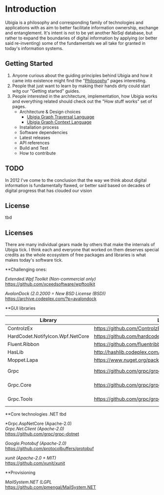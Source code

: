 # Introduction 
Ubigia is a philosophy and corresponding family of technologies and applications with as aim to better facilitate information ownership, exchange and entanglement.
It's intent is not to be yet another NoSql database, but rather to expand the boundaries of digital information by applying (or better said re-inventing) some of the fundamentals we all take for granted in today's information systems. 

## Getting Started

1. Anyone curious about the guiding principles behind Ubigia and how it came into existence might find the "[Philosophy](Documentation/Philosophy/Philosophy.md)" pages interesting.
2. People that just want to learn by making their hands dirty could start witg our "Getting started" guides.
3. People interested in the architecture, implementation, how Ubigia works and everything related should check out the "How stuff works" set of pages.
   - Architecture & Design choices
     - [Ubigia Graph Traversal Language](Documentation/Architecture/GraphTraversalLanguage.md)
     - [Ubigia Graph Context Language](Documentation/Architecture/GraphContextLanguage.md)
   - Installation process
   - Software dependencies
   - Latest releases
   - API references
   - Build and Test
   - How to contribute

## TODO


In 2012 I've come to the conclusion that the way we think about digital information is fundamentally flawed,
or better said based on decades of digital progress that has clouded our vision  
 
## License
tbd

## Licenses
There are many individual gears made by others that make the internals of Ubigia tick. I think each and everyone that worked on them deserves special credits as the whole ecosystem of free packages and libraries is what makes today's software tick. 

**Challenging ones:

*Extended.Wpf.Toolkit (Non-commercial only)*</br>
https://github.com/xceedsoftware/wpftoolkit</br>

*AvalonDock (2.0.2000 = New BSD License (BSD))*</br>
https://archive.codeplex.com/?p=avalondock


**GUI libraries

| Library   	                        | Link  	                                                      | License      | Usage   	|   	|
|---	                                 |---	                                                         |---	         |---	      |---	|
| ControlzEx   	                     | https://github.com/ControlzEx/ControlzEx   	               | MIT   	      |   	      |   	|
| HardCodet.NotifyIcon.Wpf.NetCore  	| https://github.com/hardcodet/wpf-notifyicon  	               | CPOL 	      |   	      |   	|
| Fluent.Ribbon  	                     | https://github.com/fluentribbon/Fluent.Ribbon  	            | MIT 	      |   	      |   	|
| HasLib        	                     | http://hashlib.codeplex.com/SourceControl/latest#HashLib/  	| MS-PL 	      |   	      |   	|
| Moppet.Lapa                          | https://www.nuget.org/packages/Moppet.Lapa/                  | MS-PL        |           |     |
| Grpc                                 | https://github.com/grpc/grpc                                 | Apache-2.0   |           |     |
| Grpc.Core                            | https://github.com/grpc/grpc                                 | Apache-2.0   |           |     |
| Grpc.Tools                           | https://github.com/grpc/grpc                                 | Apache-2.0   |           |     |

**Core technologies
.NET 
tbd

*Grpc.AspNetCore (Apache-2.0)<br/>
*Grpc.Net.Client (Apache-2.0)*<br/>
https://github.com/grpc/grpc-dotnet

*Google.Protobuf (Apache-2.0)*<br/>
https://github.com/protocolbuffers/protobuf

*xunit (Apache-2.0 + MIT)*<br/>
https://github.com/xunit/xunit

**Provisioning

*MailSystem.NET (LGPL*<br/>
https://github.com/pmengal/MailSystem.NET



